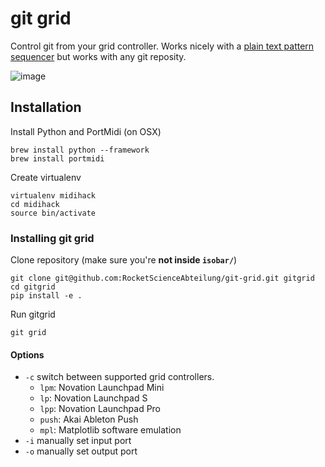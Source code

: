 # git grid

Control git from your grid controller. Works nicely with a [plain text pattern sequencer](https://github.com/RocketScienceAbteilung/git-wig) but works with any git reposity. 

![image](http://i.imgur.com/DdShbq2.jpg)


## Installation

Install Python and PortMidi (on OSX)

    brew install python --framework
    brew install portmidi

Create virtualenv

    virtualenv midihack
    cd midihack
    source bin/activate


### Installing git grid

Clone repository (make sure you're **not inside `isobar/`**)

    git clone git@github.com:RocketScienceAbteilung/git-grid.git gitgrid
    cd gitgrid
    pip install -e .

Run gitgrid

    git grid


#### Options

 - `-c` switch between supported grid controllers.
   - `lpm`: Novation Launchpad Mini
   - `lp`: Novation Launchpad S
   - `lpp`: Novation Launchpad Pro
   - `push`: Akai Ableton Push
   - `mpl`: Matplotlib software emulation
 - `-i` manually set input port
 - `-o` manually set output port
